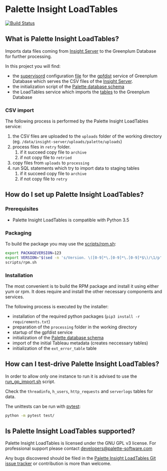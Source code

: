 # Palette Insight LoadTables
[Insight Server]: https://github.com/palette-software/insight-server
[Palette database schema]: rpm-build/opt/insight-gp-import/init_palette_schema.sql
[![Build Status](https://travis-ci.com/palette-software/insight-gp-import.svg?token=qWG5FJDvsjLrsJpXgxSJ&branch=master)](https://travis-ci.com/palette-software/insight-gp-import)

## What is Palette Insight LoadTables?

Imports data files coming from [Insight Server] to the Greenplum Database for further processing.

In this project you will find:

- the [supervisord](http://supervisord.org/) configuration
 [file](rpm-build/etc/supervisord.d/insight-gpfdist.ini) for the
 [gpfdist](http://gpdb.docs.pivotal.io/4340/utility_guide/admin_utilities/gpfdist.html)
 service of Greenplum Database which serves the CSV files of the [Insight Server].
- the initialization script of the [Palette database schema]
- the LoadTables service which imports the [tables](rpm-build/etc/palette-insight-server/gp-import-config.yml)
 to the Greenplum Database

### CSV import

The following process is performed by the Palette Insight LoadTables service:

1. the CSV files are uploaded to the `uploads` folder of the working directory (eg. `/data/insight-server/uploads/palette/uploads`)
2. process files in `retry` folder.
    1. if it succeed copy file to `archive`
    2. if not copy file to `retried`
3. copy files from `uploads` to `processing`
4. run SQL statements which try to import data to staging tables
    1. if it succeed copy file to `archive`
    2. if not copy file to `retry`

## How do I set up Palette Insight LoadTables?

### Prerequisites

- Palette Insight LoadTables is compatible with Python 3.5

### Packaging

To build the package you may use the [scripts/rpm.sh](scripts/rpm.sh):

```bash
export PACKAGEVERSION=123
export VERSION="$(sed -n 's/Version. \([0-9]*\.[0-9]*\.[0-9]*$\)/\1/p' < rpm-build/etc/palette-insight-server/gp-import-config.yml)".$PACKAGEVERSION
scripts/rpm.sh
```

### Installation

The most convenient is to build the RPM package and install it using either yum or rpm.
It does require and install the other necessary components and services.

The following process is executed by the installer:

- installation of the required python packages (`pip3 install -r requirements.txt`)
- preparation of the `processing` folder in the working directory
- startup of the gpfdist service
- initialization of the [Palette database schema]
- import of the initial Tableau metadata (creates neccessary tables)
- initialization of the `ext_error_table` table

## How can I test-drive Palette Insight LoadTables?

In order to allow only one instance to run it is advised to use the [run_gp_import.sh](run_gp_import.sh) script.

Check the `threadinfo`, `h_users`, `http_requests` and `serverlogs` tables for data.

The unittests can be run with [pytest](http://doc.pytest.org):

```bash
python -m pytest test/
```

## Is Palette Insight LoadTables supported?

Palette Insight LoadTables is licensed under the GNU GPL v3 license. For professional support please contact developers@palette-software.com

Any bugs discovered should be filed in the [Palette Insight LoadTables Git issue tracker](https://github.com/palette-software/insight-gp-import/issues) or contribution is more than welcome.
